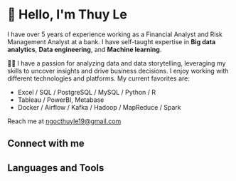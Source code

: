 # 👋 Hello, I'm Thuy Le

I have over 5 years of experience working as a Financial Analyst and Risk Management Analyst at a bank. I have self-taught expertise in **Big data analytics**, **Data engineering**, and **Machine learning**.

🧑‍💻 I have a passion for analyzing data and data storytelling, leveraging my skills to uncover insights and drive business decisions. I enjoy working with different technologies and platforms. My current favorites are:

- Excel / SQL / PostgreSQL / MySQL / Python / R
- Tableau / PowerBI, Metabase
- Docker / Airflow / Kafka / Hadoop / MapReduce / Spark

Reach me at ngocthuyle19@gmail.com 

## Connect with me


## Languages and Tools





<!---
ThuyLe2410/ThuyLe2410 is a ✨ special ✨ repository because its `README.md` (this file) appears on your GitHub profile.
You can click the Preview link to take a look at your changes.
--->
